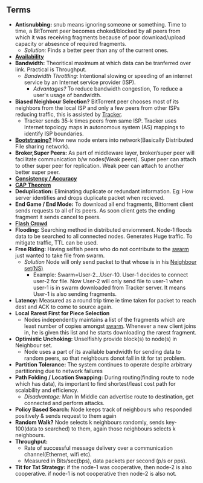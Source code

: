 ## Terms

- **Antisnubbing:** snub means ignoring someone or something. Time to time, a BitTorrent peer becomes choked/blocked by all peers from which it was receiving fragments because of poor download/upload capacity or absesnce of required fragments. 
  - *Solution:* Finds a better peer than any of the current ones.
- **[Availability](Availability)**
- **Bandwidth:** Theoritical maximum at which data can be tranferred over link. Practical is Throughput. 
  - *Bandwidth Throttling:* Intentional slowing or speeding of an internet service by an Internet service provider (ISP). 
    - *Advantages?* To reduce bandwidth congestion, To reduce a user's usage of bandwidth.
- **Biased Neighbour Selection?** BitTorrent peer chooses most of its neighbors from the local ISP and only a few peers from other ISPs reducing traffic, this is assisted by [Tracker](/System-Design/Scalable/Distributed_Downloading_Systems/BitTorrent/Terms.md). 
  - Tracker sends 35-k times peers from same ISP. Tracker uses Internet topology maps in autonomous system (AS) mappings to identify ISP boundaries.
- **[Bootstraping?](Bootstraping)** How new node enters into network(Basically Distributed File sharing network).
- **Broker,Super Peers:** As part of middleware layer, broker/super peer will facilitate communication b/w nodes(Weak peers). Super peer can attach to other super peer for replication. Weak peer can attach to another better super peer.
- **[Consistency / Accuracy](Consistency)**
- **[CAP Theorem](CAP_Theorem)**
- **Deduplication:** Eliminating duplicate or redundant information. Eg: How server identifies and drops duplicate packet when recieved.
- **End Game / End Mode:** To download all end fragments, Bittorrent client sends requests to all of its peers. As soon client gets the ending fragment it sends cancel to peers.
- **[Flash Crowd](FLash_Crowd)**
- **Flooding:** Searching method in distributed enviornment. Node-1 floods data to be searched to all connected nodes. Generates Huge traffic. To mitigate traffic, TTL can be used.
- **Free Riding:** Having selfish peers who do not contribute to the [swarm](/System-Design/Scalable/Distributed_Downloading_Systems/BitTorrent/Terms.md) just wanted to take file from swarm.
  - *Solution* Node will only send packet to that whose is in his [Neighbour set(NS)](/System-Design/Scalable/Distributed_Downloading_Systems/BitTorrent/Terms.md)
    - Example: Swarm=User-2...User-10. User-1 decides to connect user-2 for file. Now User-2 will only send file to user-1 when user-1 is in swarm downloaded from Tracker server. It means User-1 is also sending fragments.
- **Latency:** Measured as a round trip time ie time taken for packet to reach dest and ACK to come to source again.
- **Local Rarest First for Piece Selection**
  - Nodes independently maintains a list of the fragments which are least number of copies amongst [swarm](/System-Design/Scalable/Distributed_Downloading_Systems/BitTorrent/Terms.md). Whenever a new client joins in, he is given this list and he starts downloading the rarest fragment.
- **Optimistic Unchoking:** Unselfishly provide block(s) to node(s) in Neighbour set.
  - Node uses a part of its available bandwidth for sending data to random peers, so that neighbours donot fall in tit for tat problem.
- **Partition Tolerance:** The system continues to operate despite arbitrary partitioning due to network failures
- **Path Folding / Location Swapping:** During routing(finding route to node which has data), its important to find shortest/least cost path for scalability and efficiency.
  - *Disadvantage:* Man In Middle can advertise route to destination, get connected and perform attacks.
- **Policy Based Search:** Node keeps track of neighbours who responded positively & sends request to them again
- **Random Walk?** Node selects k neighbours randomly, sends key-100(data to searched) to them, again those neighbours selects k neighbours.
- **Throughput:**
  - Rate of successful message delivery over a communication channel(Ethernet, wifi etc).
  - Measured in Bits/sec(bps), data packets per second (p/s or pps).
- **Tit for Tat Strategy:**  if the node-1 was cooperative, then node-2 is also cooperative. if node-1 is not cooperative then node-2 is also not.

